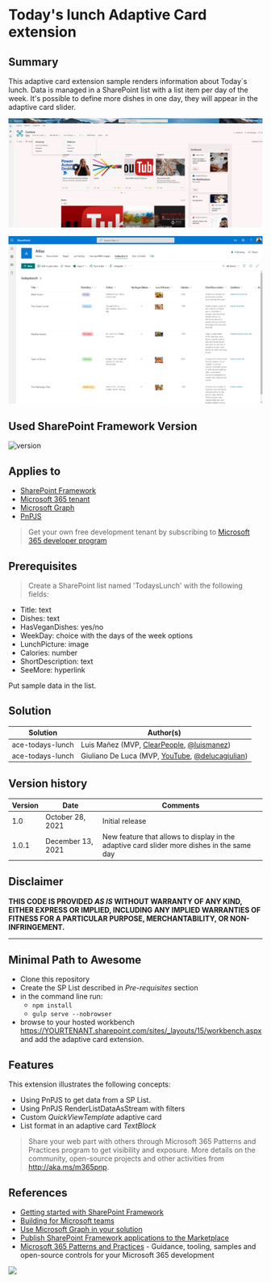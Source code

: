 # Today's lunch Adaptive Card extension

## Summary

This adaptive card extension sample renders information about Today´s lunch. Data is managed in a SharePoint list with a list item per day of the week.
It's possible to define more dishes in one day, they will appear in the adaptive card slider.

![picture of the ace in action](assets/preview.gif)

![SP List](assets/demo2.png)

## Used SharePoint Framework Version

![version](https://img.shields.io/badge/version-1.13-green.svg)

## Applies to

- [SharePoint Framework](https://aka.ms/spfx)
- [Microsoft 365 tenant](https://docs.microsoft.com/en-us/sharepoint/dev/spfx/set-up-your-developer-tenant)
- [Microsoft Graph](https://docs.microsoft.com/en-us/graph/overview)
- [PnPJS](https://pnp.github.io/pnpjs/)

> Get your own free development tenant by subscribing to [Microsoft 365 developer program](http://aka.ms/o365devprogram)

## Prerequisites

> Create a SharePoint list named 'TodaysLunch' with the following fields:

- Title: text
- Dishes: text
- HasVeganDishes: yes/no
- WeekDay: choice with the days of the week options
- LunchPicture: image
- Calories: number
- ShortDescription: text
- SeeMore: hyperlink

Put sample data in the list.

## Solution

Solution|Author(s)
--------|---------
ace-todays-lunch | Luis Mañez (MVP, [ClearPeople](http://www.clearpeople.com), [@luismanez](https://twitter.com/luismanez))
ace-todays-lunch | Giuliano De Luca (MVP, [YouTube](http://www.youtube.com/giulianodeluca), [@delucagiulian](https://twitter.com/delucagiulian))

## Version history

Version|Date|Comments
-------|----|--------
1.0|October 28, 2021|Initial release
1.0.1|December 13, 2021|New feature that allows to display in the adaptive card slider more dishes in the same day

## Disclaimer

**THIS CODE IS PROVIDED *AS IS* WITHOUT WARRANTY OF ANY KIND, EITHER EXPRESS OR IMPLIED, INCLUDING ANY IMPLIED WARRANTIES OF FITNESS FOR A PARTICULAR PURPOSE, MERCHANTABILITY, OR NON-INFRINGEMENT.**

---

## Minimal Path to Awesome

- Clone this repository
- Create the SP List described in *Pre-requisites* section
- in the command line run:
  - `npm install`
  - `gulp serve --nobrowser`
- browse to your hosted workbench <https://YOURTENANT.sharepoint.com/sites/_layouts/15/workbench.aspx> and add the adaptive card extension.

## Features

This extension illustrates the following concepts:

- Using PnPJS to get data from a SP List.
- Using PnPJS RenderListDataAsStream with filters
- Custom *QuickViewTemplate* adaptive card
- List format in an adaptive card *TextBlock*

> Share your web part with others through Microsoft 365 Patterns and Practices program to get visibility and exposure. More details on the community, open-source projects and other activities from <http://aka.ms/m365pnp>.

## References

- [Getting started with SharePoint Framework](https://docs.microsoft.com/en-us/sharepoint/dev/spfx/set-up-your-developer-tenant)
- [Building for Microsoft teams](https://docs.microsoft.com/en-us/sharepoint/dev/spfx/build-for-teams-overview)
- [Use Microsoft Graph in your solution](https://docs.microsoft.com/en-us/sharepoint/dev/spfx/web-parts/get-started/using-microsoft-graph-apis)
- [Publish SharePoint Framework applications to the Marketplace](https://docs.microsoft.com/en-us/sharepoint/dev/spfx/publish-to-marketplace-overview)
- [Microsoft 365 Patterns and Practices](https://aka.ms/m365pnp) - Guidance, tooling, samples and open-source controls for your Microsoft 365 development

<img src="https://pnptelemetry.azurewebsites.net/sp-dev-fx-aces/samples/ImageCard-TodaysLunch" />
